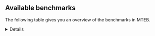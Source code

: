 ## Available benchmarks
The following table gives you an overview of the benchmarks in MTEB.

<details>

<!-- This allows the table to be autogenerated in the future: -->
<!-- BENCHMARKS TABLE START -->

| Name | Leaderboard name | # Tasks | Task Types | Domains | Languages |
|------|------------------|---------|------------|---------|-----------|
| [BEIR](https://arxiv.org/abs/2104.08663) | BEIR | 15 | Retrieval: 15 | [Financial, Non-fiction, Web, News, Written, Medical, Government, Blog, Reviews, Social, Academic, Encyclopaedic, Programming] | eng |
| [BEIR-NL](https://arxiv.org/abs/2412.08329) | BEIR-NL | 15 | Retrieval: 15 | [Non-fiction, Web, Written, Medical, Academic, Encyclopaedic] | nld |
| [BRIGHT](https://brightbenchmark.github.io/) | BRIGHT | 1 | Retrieval: 1 | [Written, Non-fiction] | eng |
| [BRIGHT (long)](https://brightbenchmark.github.io/) | BRIGHT (long) | 1 | Retrieval: 1 | [Written, Non-fiction] | eng |
| [BuiltBench(eng)](https://arxiv.org/abs/2411.12056) | BuiltBench(eng) | 4 | Clustering: 2, Retrieval: 1, Reranking: 1 | [Written, Engineering] | eng |
| [ChemTEB](https://arxiv.org/abs/2412.00532) | Chemical | 27 | BitextMining: 1, Classification: 17, Clustering: 2, PairClassification: 5, Retrieval: 2 | [Chemistry] | deu,zho,hin,por,nld,fra,spa,tur,kor,jpn,ces,msa,eng |
| [CoIR](https://github.com/CoIR-team/coir) | Code Information Retrieval | 10 | Retrieval: 10 | [Written, Programming] | sql,go,python,javascript,c++,java,ruby,php,eng |
| [CodeRAG](https://arxiv.org/abs/2406.14497) | CodeRAG | 4 | Reranking: 4 | [Programming] | python |
| [Encodechka](https://github.com/avidale/encodechka) | Encodechka | 7 | STS: 2, Classification: 4, PairClassification: 1 | [News, Non-fiction, Web, Written, Government, Social, Fiction] | rus |
| [FollowIR](https://arxiv.org/abs/2403.15246) | Instruction Following | 3 | InstructionRetrieval: 3 | [Written, News] | eng |
| [LongEmbed](https://arxiv.org/abs/2404.12096v2) | Long-context Retrieval | 6 | Retrieval: 6 | [Non-fiction, Spoken, Written, Blog, Fiction, Academic, Encyclopaedic] | eng |
| [MIEB(Img)](https://arxiv.org/abs/2504.10471) | Image only | 49 | Any2AnyRetrieval: 15, ImageClassification: 22, ImageClustering: 5, VisualSTS(eng): 5, VisualSTS(multi): 2 | [News, Non-fiction, Web, Spoken, Scene, Written, Medical, Reviews, Blog, Social, Encyclopaedic] | deu,tur,rus,cmn,por,ara,pol,fra,spa,ita,kor,nld,eng |
| [MIEB(Multilingual)](https://arxiv.org/abs/2504.10471) | Image-Text, Multilingual | 130 | ImageClassification: 22, ImageClustering: 5, ZeroShotClassification: 23, VisionCentricQA: 6, Compositionality: 7, VisualSTS(eng): 7, Any2AnyRetrieval: 45, DocumentUnderstanding: 10, Any2AnyMultilingualRetrieval: 3, VisualSTS(multi): 2 | [News, Non-fiction, Web, Spoken, Scene, Written, Medical, Reviews, Social, Blog, Academic, Encyclopaedic, Constructed] | deu,est,ben,fil,fra,fas,hrv,swe,mri,vie,ukr,rus,ara,pol,tha,bul,ind,tur,ita,por,jpn,ces,eng,hun,ell,hin,quz,heb,fin,nld,dan,ron,zho,tel,cmn,swa,spa,nor,kor |
| [MIEB(eng)](https://arxiv.org/abs/2504.10471) | Image-Text, English | 125 | ImageClassification: 22, ImageClustering: 5, ZeroShotClassification: 23, VisionCentricQA: 6, Compositionality: 7, VisualSTS(eng): 7, Any2AnyRetrieval: 45, DocumentUnderstanding: 10 | [News, Non-fiction, Web, Spoken, Scene, Written, Medical, Reviews, Social, Blog, Academic, Encyclopaedic, Constructed] | eng |
| [MIEB(lite)](https://arxiv.org/abs/2504.10471) | Image-Text, Lite | 51 | ImageClassification: 8, ImageClustering: 2, ZeroShotClassification: 7, VisionCentricQA: 5, Compositionality: 6, VisualSTS(eng): 2, VisualSTS(multi): 2, Any2AnyRetrieval: 11, DocumentUnderstanding: 6, Any2AnyMultilingualRetrieval: 2 | [News, Non-fiction, Web, Spoken, Scene, Written, Medical, Reviews, Social, Blog, Academic, Encyclopaedic] | deu,est,ben,fil,fra,fas,hrv,swe,mri,vie,ukr,rus,ara,pol,tha,bul,ind,tur,ita,por,jpn,ces,eng,hun,ell,hin,quz,heb,fin,nld,dan,ron,zho,tel,cmn,swa,spa,nor,kor |
| [MINERSBitextMining](https://arxiv.org/pdf/2406.07424) | MINERSBitextMining | 7 | BitextMining: 7 | [Written, Reviews, Social] | epo,mak,ben,mkd,lvs,bbc,vie,khm,gsw,rus,dtp,cha,bul,kzj,ita,pms,cbk,hsb,uzb,hun,afr,ell,mon,aze,urd,heb,bel,dan,lfn,zsm,oci,spa,yid,kor,pes,deu,ile,pam,bos,est,hau,arz,fao,ace,wuu,kaz,mad,nob,tgl,tuk,mal,hin,ang,gle,tzl,sqi,lat,yor,ron,tel,kab,nno,bug,nds,cat,lit,slk,ast,hrv,mhr,nov,slv,ukr,cym,fry,eus,min,tha,pol,ceb,yue,ina,ces,xho,ibo,swg,amh,kat,nld,dsb,mar,tat,ber,arq,gla,orv,bhp,csb,kur,uig,fra,bew,swe,hye,glg,tam,max,sun,swh,pcm,jav,ara,war,ind,tur,por,jpn,rej,eng,ban,awa,abs,isl,bjn,mui,fin,srp,cor,nij,ido,cmn,bre |
| MTEB(Code, v1) | Code | 12 | Retrieval: 12 | [Written, Programming] | shell,sql,go,python,c++,javascript,swift,c,typescript,java,rust,ruby,php,scala,eng |
| MTEB(Europe, v1) | European | 74 | BitextMining: 7, Classification: 21, Clustering: 8, Retrieval: 15, InstructionRetrieval: 3, MultilabelClassification: 2, PairClassification: 6, Reranking: 3, STS: 9 | [Written, Reviews, Academic, Encyclopaedic, Constructed, Non-fiction, Financial, Web, Government, Medical, Subtitles, Fiction, Religious, Programming, News, Spoken, Legal, Blog, Social] | deu,nno,est,fra,lit,slk,hrv,swe,slv,fao,eus,mlt,pol,bul,ita,lav,por,ces,nob,eng,hun,isl,ell,rom,gle,fin,nld,dan,ron,spa |
| MTEB(Indic, v1) | Indic | 23 | BitextMining: 4, Clustering: 1, Classification: 13, PairClassification: 1, Retrieval: 2, Reranking: 1, STS: 1 | [News, Non-fiction, Spoken, Web, Government, Written, Legal, Religious, Reviews, Social, Fiction, Encyclopaedic, Constructed] | pus,snd,ben,mai,nep,mup,bho,tam,bod,doi,kan,npi,san,guj,asm,awa,eng,sat,gom,brx,raj,mni,hne,mal,hin,boy,urd,kas,ory,bgc,mar,tel,pan,gbm,mwr |
| MTEB(Law, v1) | Legal | 8 | Retrieval: 8 | [Written, Legal] | deu,eng,zho |
| MTEB(Medical, v1) | Medical | 12 | Retrieval: 9, Clustering: 2, Reranking: 1 | [Non-fiction, Web, Written, Medical, Government, Academic] | vie,zho,rus,cmn,ara,pol,fra,spa,kor,eng |
| MTEB(Multilingual, v1) | Multilingual | 132 | BitextMining: 13, Classification: 43, Clustering: 17, Retrieval: 18, InstructionRetrieval: 3, MultilabelClassification: 5, PairClassification: 11, Reranking: 6, STS: 16 | [Written, Reviews, Academic, Encyclopaedic, Constructed, Non-fiction, Financial, Web, Government, Medical, Subtitles, Fiction, Entertainment, Religious, Programming, News, Spoken, Legal, Blog, Social] | hix,mbh,bsp,mpm,pag,lin,clu,gvf,aoi,ong,wiu,gym,mcf,tbg,amk,gaz,uvl,wbi,fue,djk,mie,rmc,tcs,jid,npi,kzj,cbk,hsb,nso,kwd,tbz,mam,ata,stp,kbp,kmr,bqc,hat,arl,azz,cta,heb,bel,dan,obo,fuf,kaq,tfr,bak,zaw,daa,bjr,sbs,prf,tgo,tso,oci,kqa,mop,nhg,nhy,kor,mib,yka,khz,zos,bos,tke,aoj,crx,myk,big,mbb,ssd,ars,fil,cpc,auc,ruf,toc,nwi,kmb,kpw,nss,dah,faa,zul,kyq,wuu,dgz,mxp,zlm,bzd,poe,mmx,guj,myy,nob,amm,sxb,msk,yva,mal,mto,ikw,mva,uvh,sps,sgb,agt,gai,ziw,nhe,zpo,mcq,bmr,tlf,kbh,kac,kms,mjc,tvk,bsn,xtm,agm,gul,nhi,bba,ven,gui,aby,hla,spm,spy,mkn,nno,kpf,shi,sco,kgk,blz,sey,mpx,hbo,lgl,mit,noa,qxo,kbm,pao,slv,nov,cym,chz,enq,apz,qvz,tha,amu,iou,kan,qvm,pbt,szl,taq,zac,lav,ces,san,yaa,bgt,brx,caf,bkx,luo,ikk,kvg,gdn,prs,kat,waj,zap,dsb,ttc,ary,wnc,nuy,swa,wal,amx,mcd,wnu,dgc,mih,hot,mir,tav,ctp,wos,bps,bhp,ffm,ulk,wln,agd,mup,auy,ghs,atg,heg,xnn,zyp,tum,haw,ckb,mlt,jav,jiv,beu,aon,bdd,tur,kde,rej,lac,xav,awa,kpg,geb,huu,nna,fai,ssg,fin,ter,zao,kas,gux,tcz,khk,ntu,aaz,cmn,tof,aak,ksr,qvc,sue,kdc,nde,kqf,tee,hvn,box,lbb,mav,nab,amf,rug,mak,ben,ndj,mio,cle,zaa,cab,suz,mkd,mmo,qxn,leu,ame,viv,jic,knc,ltg,eko,etr,lug,nin,gsw,cbr,dtp,bul,aer,pms,ded,apu,qvw,afr,aze,wro,fuv,qxh,med,urd,usa,zpl,kje,atb,msc,gvs,kql,lww,huv,yid,toj,maz,yml,kek,pes,kiz,cav,ptp,djr,pam,ape,bco,ian,mqb,kon,quf,arp,nca,soy,alq,mks,quh,srd,cof,ssx,upv,aia,mxt,tod,doi,uzn,grn,jao,mad,tgl,asm,ncl,vmy,chq,sgz,kin,ura,mee,som,hin,ang,tpi,tzl,tac,acr,mbl,gam,mdy,shp,zam,lat,twi,sqi,spp,ron,kos,kvn,yor,bbr,mbs,maa,ign,sbe,wiv,xsi,lid,quc,cnt,nas,apb,met,tte,ksd,xed,pib,zsr,cgc,bug,svk,dww,cax,tpt,imo,zga,cat,nii,boa,cso,mps,mhr,gaw,nsn,tif,fur,kpj,jvn,zar,bqp,sll,cuk,tiy,pol,tdt,run,tnn,ceb,nfa,srn,amp,pab,yss,gfk,kqc,yue,bzh,xho,mux,sab,nak,ibo,hch,swg,snx,zad,boy,cni,dwr,jac,zty,cop,tuc,mar,yuw,cbc,bem,emi,ote,dji,bmk,ptu,awb,hmn,ber,ngp,pap,gla,llg,kwf,orv,sny,azg,hto,snd,vid,zai,kur,cpu,mkj,cnl,rai,hus,yal,bew,mvn,snc,taw,tuo,mri,tam,bjk,swh,max,vec,mag,pad,yuj,ind,mox,aeb,kmg,mco,tzj,uri,abs,zpu,isl,azj,uli,kmu,tsn,hub,agr,urt,mui,mic,mlh,chk,kgp,kwj,nij,mwr,pls,tgp,kne,ood,epo,cjk,isn,mai,fuh,ots,miz,bss,ktm,fon,jae,guh,mcb,tna,ton,bbc,hlt,tet,vie,poi,wrs,mey,cco,tzo,arb,cbt,ssw,sim,tsw,usp,gyr,xla,qve,dzo,tuf,kud,bao,txq,uzb,hun,cth,cuc,seh,ell,mni,wmw,yaq,soq,raj,kir,tbc,lif,bsj,bhl,ubu,wrk,zca,maq,als,aka,mya,aly,mgh,mpj,ngu,tzm,lfn,tku,cme,muy,spa,kpr,cjv,glk,kmo,kup,ncj,deu,tyv,amr,pri,smo,hop,mhl,agg,mpp,dwy,mgw,mbt,ztq,pma,ilo,tnk,arz,ksj,yad,apc,cut,nho,kyc,far,cjo,ace,kto,kmh,mcr,ipi,mpt,bho,gvc,kaz,avt,bvd,wim,dov,pon,kam,lex,ctu,hui,dik,jni,zpv,qul,tgk,sus,pjt,gle,trc,kdl,qub,pir,krc,mxb,zia,nhw,omw,txu,kab,tca,lua,lmo,taj,bzj,tpz,bus,bhg,rkb,nko,gwi,nhr,swp,gmv,mxq,xon,kea,nds,alp,snp,chv,sah,maj,dob,slk,bef,nch,emp,bgs,ppo,fas,nop,chd,grc,ukr,dhg,yre,fry,eus,min,shn,rwo,ina,ntp,nnq,rop,wmt,mek,cak,boj,bjv,bxh,gub,kue,con,sja,bea,tbf,zav,amh,ayr,scn,nld,aui,mbj,tat,kmk,pio,pan,gbm,glv,mwc,awk,gnn,kkc,gun,msa,byx,ino,bjz,gvn,csb,nep,bkq,lim,zpz,fra,tnc,wat,caa,knv,yrb,pcm,cwe,urw,csy,ndg,lao,cui,poy,nlg,jpn,por,sua,eng,ycn,gum,ban,ebk,cmo,bkd,ajp,div,sag,kiw,aii,dif,lcm,cub,bjn,okv,tue,ese,srm,udu,bbb,car,nbq,aey,apn,nya,orm,cot,cor,ido,agu,gof,otn,kgf,amn,bre,wsk,myu,mau,ntj,reg,amo,chf,aso,snn,esk,knf,bnp,kyz,piu,kbc,dad,bvr,for,arn,nys,mna,rgu,cap,lvs,spl,urb,apr,mil,khm,zat,rus,blw,ake,poh,otq,att,yle,naf,kyf,cha,mzz,fuc,tmd,atd,ita,row,ken,sat,mbc,beo,mon,rmy,not,bmu,plt,ons,rom,azb,guo,umb,cbv,mkl,gnw,bch,zsm,bjp,pah,klv,mqj,gng,mwe,opm,msy,srq,tah,mgc,ile,byr,est,kew,kyg,anv,kik,npl,acq,agn,hau,ixl,tim,aai,hns,yap,fao,lus,meu,cac,cbi,dop,ewe,nyu,tos,mca,mig,tuk,wuv,xtd,zpm,gah,ydd,knj,kjs,crh,nif,wer,zpc,acm,bon,adz,tbo,tel,pwg,mwf,nhu,ncu,mwp,msb,zab,nor,iws,nou,otm,smk,tpa,pus,shj,dgr,kbq,mle,wed,cpa,sna,lit,zpq,hrv,ast,klt,kwi,gup,rro,cao,cpy,kpx,xbi,cux,tiw,abt,hmo,tnp,gom,qvh,wbp,plu,acf,yby,aom,zas,myw,qwh,anh,meq,bam,abx,too,nus,zho,dyu,ubr,tew,zaj,awx,cek,arq,sot,qvs,sbk,nqo,are,cya,nvm,fij,wap,uig,top,apw,yon,bmh,mph,mcp,swe,qvn,aau,lij,hye,buk,qup,glg,kqw,tir,bki,sun,bod,lbk,inb,msm,mti,wol,bpr,kkl,ltz,war,ara,acu,sri,mlp,kze,hne,yut,cpb,khs,eri,cbu,sin,srp,gdr,ory,bgc,crn,roo,cbs,quy,mlg,mos |
| [MTEB(Scandinavian, v1)](https://kennethenevoldsen.github.io/scandinavian-embedding-benchmark/) | Scandinavian | 28 | BitextMining: 2, Classification: 13, Retrieval: 7, Clustering: 6 | [Non-fiction, News, Web, Spoken, Written, Government, Legal, Reviews, Social, Fiction, Blog, Encyclopaedic] | fao,nno,isl,nob,dan,swe |
| [MTEB(cmn, v1)](https://github.com/FlagOpen/FlagEmbedding/tree/master/research/C_MTEB) | Chinese | 32 | Retrieval: 8, Reranking: 4, PairClassification: 2, Clustering: 4, STS: 7, Classification: 7 | [Financial, Non-fiction, Government, Medical, Written, Academic, Entertainment] | cmn |
| [MTEB(deu, v1)](https://arxiv.org/html/2401.02709v1) | German | 19 | Classification: 6, Clustering: 4, PairClassification: 2, Reranking: 1, Retrieval: 4, STS: 2 | [News, Non-fiction, Spoken, Web, Written, Legal, Reviews, Encyclopaedic] | deu |
| MTEB(eng, v1) | English Legacy | 56 | Classification: 12, Retrieval: 15, Clustering: 11, Reranking: 4, STS: 10, PairClassification: 3, Summarization: 1 | [Non-fiction, Financial, Web, Spoken, News, Written, Medical, Government, Reviews, Social, Blog, Academic, Encyclopaedic, Programming] | eng |
| MTEB(eng, v2) | English | 41 | Retrieval: 10, Clustering: 8, Reranking: 2, STS: 9, Classification: 8, PairClassification: 3, Summarization: 1 | [Financial, News, Web, Spoken, Non-fiction, Written, Medical, Reviews, Blog, Social, Academic, Encyclopaedic, Programming] | eng |
| MTEB(fas, beta) | Farsi (BETA) | 60 | Classification: 18, Clustering: 5, PairClassification: 8, Reranking: 2, Retrieval: 21, STS: 3, BitextMining: 3 | [News, Spoken, Web, Written, Medical, Religious, Reviews, Social, Blog, Academic, Encyclopaedic] | fas |
| [MTEB(fra, v1)](https://arxiv.org/abs/2405.20468) | French | 25 | Classification: 6, Clustering: 7, PairClassification: 1, Reranking: 2, Retrieval: 5, STS: 3, Summarization: 1 | [News, Non-fiction, Spoken, Web, Written, Legal, Reviews, Social, Academic, Encyclopaedic] | fra,eng |
| [MTEB(jpn, v1)](https://github.com/sbintuitions/JMTEB) | Japanese | 16 | Clustering: 2, Classification: 4, STS: 2, PairClassification: 1, Retrieval: 6, Reranking: 1 | [News, Non-fiction, Spoken, Web, Written, Reviews, Academic, Encyclopaedic] | jpn |
| MTEB(kor, v1) | Korean | 6 | Classification: 1, Reranking: 1, Retrieval: 2, STS: 2 | [News, Spoken, Web, Written, Reviews, Encyclopaedic] | kor |
| [MTEB(pol, v1)](https://arxiv.org/abs/2405.10138) | Polish | 17 | Classification: 7, Clustering: 3, PairClassification: 4, STS: 3 | [Non-fiction, News, Spoken, Web, Written, Legal, Reviews, Social, Fiction, Academic] | pol |
| [MTEB(rus, v1)](https://aclanthology.org/2023.eacl-main.148/) | Russian | 23 | Classification: 9, Clustering: 3, MultilabelClassification: 2, PairClassification: 1, Reranking: 2, Retrieval: 3, STS: 3 | [News, Web, Spoken, Written, Reviews, Social, Blog, Academic, Encyclopaedic] | rus |
| [NanoBEIR](https://huggingface.co/collections/zeta-alpha-ai/nanobeir-66e1a0af21dfd93e620cd9f6) | NanoBEIR | 13 | Retrieval: 13 | [News, Non-fiction, Web, Written, Medical, Social, Academic, Encyclopaedic] | eng |
| [RAR-b](https://arxiv.org/abs/2404.06347) | Reasoning retrieval | 17 | Retrieval: 17 | [Written, Encyclopaedic, Programming] | eng |

<!-- BENCHMARKS TABLE END -->
